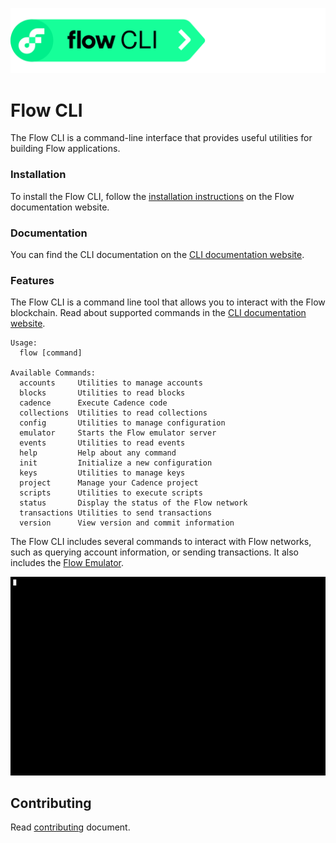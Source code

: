 ![](./logo-cli.svg)

# Flow CLI

The Flow CLI is a command-line interface that provides useful utilities for building Flow applications.

### Installation

To install the Flow CLI, follow the [installation instructions](https://docs.onflow.org/flow-cli/install) on the Flow documentation website.

### Documentation

You can find the CLI documentation on the [CLI documentation website](https://docs.onflow.org/flow-cli).

### Features
The Flow CLI is a command line tool that allows you to interact with the Flow blockchain. 
Read about supported commands in the [CLI documentation website](https://docs.onflow.org/flow-cli).

```
Usage:
  flow [command]

Available Commands:
  accounts     Utilities to manage accounts
  blocks       Utilities to read blocks
  cadence      Execute Cadence code
  collections  Utilities to read collections
  config       Utilities to manage configuration
  emulator     Starts the Flow emulator server
  events       Utilities to read events
  help         Help about any command
  init         Initialize a new configuration
  keys         Utilities to manage keys
  project      Manage your Cadence project
  scripts      Utilities to execute scripts
  status       Display the status of the Flow network
  transactions Utilities to send transactions
  version      View version and commit information
```

The Flow CLI includes several commands to interact with Flow networks, such as querying account information, or sending transactions. It also includes the [Flow Emulator](https://docs.onflow.org/emulator/).


![Alt Text](./cli.gif)

## Contributing 

Read [contributing](./CONTRIBUTING.md) document.
